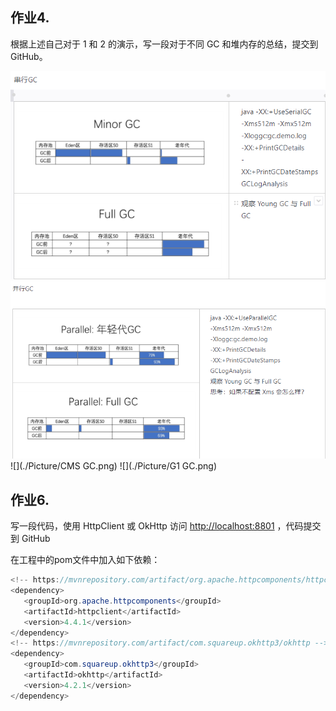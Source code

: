 ## 作业4. 

根据上述自己对于 1 和 2 的演示，写一段对于不同 GC 和堆内存的总结，提交到 GitHub。

![](./Picture/串行GC.png)
![](./Picture/并行GC.png)
![](./Picture/CMS GC.png)
![](./Picture/G1 GC.png)

## 作业6.

写一段代码，使用 HttpClient 或 OkHttp 访问 [http://localhost:8801](http://localhost:8801/) ，代码提交到 GitHub



在工程中的pom文件中加入如下依赖：

```java
<!-- https://mvnrepository.com/artifact/org.apache.httpcomponents/httpclient -->
<dependency>
   <groupId>org.apache.httpcomponents</groupId>
   <artifactId>httpclient</artifactId>
   <version>4.4.1</version>
</dependency>
<!-- https://mvnrepository.com/artifact/com.squareup.okhttp3/okhttp -->
<dependency>
   <groupId>com.squareup.okhttp3</groupId>
   <artifactId>okhttp</artifactId>
   <version>4.2.1</version>
</dependency>
```